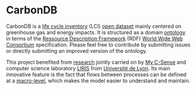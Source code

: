 CarbonDB
==============

CarbonDB is a [life cycle inventory](http://en.wikipedia.org/wiki/Life-cycle_assessment) (LCI) [open dataset](http://en.wikipedia.org/wiki/Open_data) mainly centered on greenhouse gas and energy impacts. It is structured as a domain [ontology](http://en.wikipedia.org/wiki/Ontology_(information_science)) in terms of the [Ressource Description Framework](http://en.wikipedia.org/wiki/Resource_Description_Framework) (RDF) [World Wide Web Consortium](http://www.w3.org/) specification. Please feel free to contribute by submitting issues or directly submitting an improved version of the ontology. 

This project benefited from [research](http://www.informatik.uni-trier.de/~ley/pers/hd/b/Bertin:Benjamin.html) jointly carried on by [My C-Sense](http://www.myc-sense.com/) and computer science laboratory [LIRIS](https://liris.cnrs.fr/front-page-en?set_language=en) from [Université de Lyon](http://www.universite-lyon.fr/). Its main innovative feature is the fact that flows between processes can be defined at a [macro-level](http://link.springer.com/chapter/10.1007%2F978-3-642-32606-6_9), which makes the model easier to understand and maintain. 
